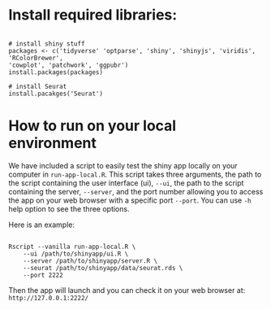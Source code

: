 # Install required libraries:

```

# install shiny stuff
packages <- c('tidyverse' 'optparse', 'shiny', 'shinyjs', 'viridis', 'RColorBrewer',
'cowplot', 'patchwork', 'ggpubr')
install.packages(packages)

# install Seurat
install.pacakges('Seurat')

```

# How to run on your local environment

We have included a script to easily test the shiny app locally on your computer in `run-app-local.R`.
This script takes three arguments, the path to the script containing the user interface (ui), `--ui`,
the path to the script containing the server, `--server`, and the port number allowing you to
access the app on your web browser with a specific port `--port`. You can use `-h` help option
to see the three options.

Here is an example:

```

Rscript --vanilla run-app-local.R \
    --ui /path/to/shinyapp/ui.R \
    --server /path/to/shinyapp/server.R \
    --seurat /path/to/shinyapp/data/seurat.rds \
    --port 2222

```

Then the app will launch and you can check it on your web browser at: `http://127.0.0.1:2222/`
